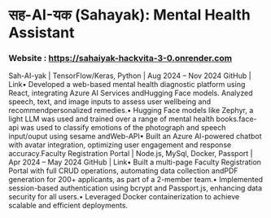 # सह-AI-यक (Sahayak): Mental Health Assistant

### Website  : https://sahaiyak-hackvita-3-0.onrender.com


Sah-AI-yak | TensorFlow/Keras, Python | Aug 2024 – Nov 2024 GitHub | Link• Developed a web-based mental health diagnostic platform using React, integrating Azure AI Services andHugging Face models. Analyzed speech, text, and image inputs to assess user wellbeing and recommendpersonalized remedies.• Hugging Face models like Zephyr, a light LLM was used and trained over a range of mental health books.face-api was used to classify emotions of the photograph and speech input/ouput using sesame andWeb-API• Built an Azure AI-powered chatbot with avatar integration, optimizing user engagement and response accuracy.Faculty Registration Portal | Node.js, MySql, Docker, Passport | Apr 2024 – May 2024 GitHub | Link• Built a multi-page Faculty Registration Portal with full CRUD operations, automating data collection andPDF generation for 200+ applicants, as part of a 2-member team.• Implemented session-based authentication using bcrypt and Passport.js, enhancing data security for all users.• Leveraged Docker containerization to achieve scalable and efficient deployments.
